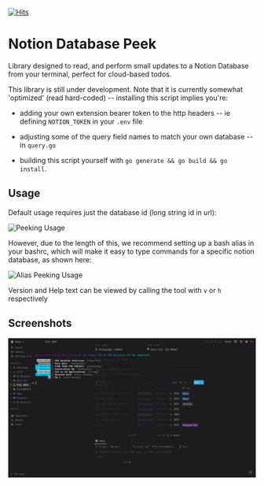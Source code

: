 [![Hits](https://hits.seeyoufarm.com/api/count/incr/badge.svg?url=https%3A%2F%2Fgithub.com%2Fmfigurski80%2FNTPeek&count_bg=%2379C83D&title_bg=%23555555&icon=github.svg&icon_color=%23FFFFFF&title=hits&edge_flat=false)](https://hits.seeyoufarm.com)

# Notion Database Peek

Library designed to read, and perform small updates to a Notion Database from your terminal, perfect for cloud-based todos.

This library is still under development. Note that it is currently somewhat 'optimized' (read hard-coded) -- installing this script implies you're:

- adding your own extension bearer token to the http headers -- ie defining `NOTION_TOKEN` in your `.env` file

- adjusting some of the query field names to match your own database -- in `query.go`

- building this script yourself with `go generate && go build && go install`.


## Usage

Default usage requires just the database id (long string id in url):

![Peeking Usage](http://ntpeek-usage.surge.sh/usage.gif)

However, due to the length of this, we recommend setting up a bash alias in your bashrc, which will make it easy to type commands for a specific notion database, as shown here:

![Alias Peeking Usage](http://ntpeek-usage.surge.sh/alias_usage.gif)

Version and Help text can be viewed by calling the tool with `v` or `h` respectively

## Screenshots

![Notion Database Peek](images/Demo.png)
